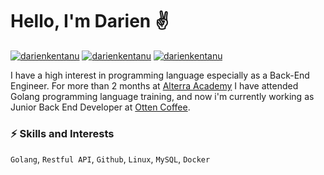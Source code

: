 # Hello, I'm Darien ✌️

[![darienkentanu](https://img.shields.io/badge/-darienkentanu-blue?style=flat&logo=Linkedin&logoColor=white&link=https://www.linkedin.com/in/darien-kentanu/)](https://www.linkedin.com/in/darien-kentanu/)
[![darienkentanu](https://img.shields.io/badge/-darienkentanu-blue?style=flat&logo=Facebook&logoColor=white&link=https://www.facebook.com/drnfall/)](https://www.facebook.com/drnfall/)
[![darienkentanu](https://img.shields.io/badge/-darienkentanu-333333?style=flat&logo=Github&logoColor=white&link=https://github.com/darienkentanu)](https://github.com/darienkentanu)


I have a high interest in programming language especially as a Back-End Engineer. For more than 2 months at [Alterra Academy](https://academy.alterra.id/)  I have attended Golang programming language training, and now i'm currently working as Junior Back End Developer at [Otten Coffee](https://ottencoffee.co.id/).


### ⚡️ Skills and Interests
`Golang`, `Restful API`, `Github`, `Linux`, `MySQL`, `Docker`
